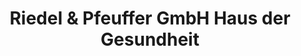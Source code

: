 ---
title: "Riedel & Pfeuffer GmbH Haus der Gesundheit"
url: /nuernberg/riedel-und-pfeuffer-gmbh-haus-der-gesundheit/
shop: Sanitätshaus
---